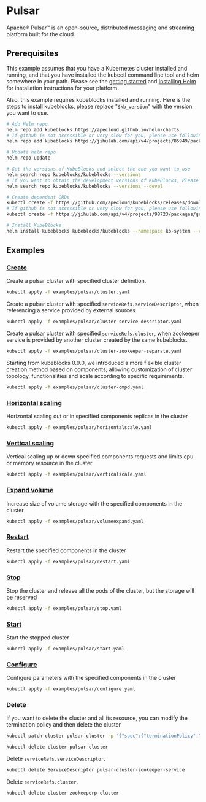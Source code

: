 # Pulsar

Apache® Pulsar™ is an open-source, distributed messaging and streaming platform built for the cloud.

## Prerequisites

This example assumes that you have a Kubernetes cluster installed and running, and that you have installed the kubectl command line tool and helm somewhere in your path. Please see the [getting started](https://kubernetes.io/docs/setup/)  and [Installing Helm](https://helm.sh/docs/intro/install/) for installation instructions for your platform.

Also, this example requires kubeblocks installed and running. Here is the steps to install kubeblocks, please replace "`$kb_version`" with the version you want to use.
```bash
# Add Helm repo 
helm repo add kubeblocks https://apecloud.github.io/helm-charts
# If github is not accessible or very slow for you, please use following repo instead
helm repo add kubeblocks https://jihulab.com/api/v4/projects/85949/packages/helm/stable

# Update helm repo
helm repo update

# Get the versions of KubeBlocks and select the one you want to use
helm search repo kubeblocks/kubeblocks --versions
# If you want to obtain the development versions of KubeBlocks, Please add the '--devel' parameter as the following command
helm search repo kubeblocks/kubeblocks --versions --devel

# Create dependent CRDs
kubectl create -f https://github.com/apecloud/kubeblocks/releases/download/v$kb_version/kubeblocks_crds.yaml
# If github is not accessible or very slow for you, please use following command instead
kubectl create -f https://jihulab.com/api/v4/projects/98723/packages/generic/kubeblocks/v$kb_version/kubeblocks_crds.yaml

# Install KubeBlocks
helm install kubeblocks kubeblocks/kubeblocks --namespace kb-system --create-namespace --version="$kb_version"
```
 

## Examples

### [Create](cluster.yaml) 
Create a pulsar cluster with specified cluster definition.
```bash
kubectl apply -f examples/pulsar/cluster.yaml
```
Create a pulsar cluster with specified `serviceRefs.serviceDescriptor`, when referencing a service provided by external sources.
```bash
kubectl apply -f examples/pulsar/cluster-service-descriptor.yaml
```

Create a pulsar cluster with specified `serviceRefs.cluster`, when zookeeper service is provided by another cluster created by the same kubeblocks.
```bash
kubectl apply -f examples/pulsar/cluster-zookeeper-separate.yaml
```

Starting from kubeblocks 0.9.0, we introduced a more flexible cluster creation method based on components, allowing customization of cluster topology, functionalities and scale according to specific requirements.
```bash
kubectl apply -f examples/pulsar/cluster-cmpd.yaml
```

### [Horizontal scaling](horizontalscale.yaml)
Horizontal scaling out or in specified components replicas in the cluster
```bash
kubectl apply -f examples/pulsar/horizontalscale.yaml
```

### [Vertical scaling](verticalscale.yaml)
Vertical scaling up or down specified components requests and limits cpu or memory resource in the cluster
```bash
kubectl apply -f examples/pulsar/verticalscale.yaml
```

### [Expand volume](volumeexpand.yaml)
Increase size of volume storage with the specified components in the cluster
```bash
kubectl apply -f examples/pulsar/volumeexpand.yaml
```

### [Restart](restart.yaml)
Restart the specified components in the cluster
```bash
kubectl apply -f examples/pulsar/restart.yaml
```

### [Stop](stop.yaml)
Stop the cluster and release all the pods of the cluster, but the storage will be reserved
```bash
kubectl apply -f examples/pulsar/stop.yaml
```

### [Start](start.yaml)
Start the stopped cluster
```bash
kubectl apply -f examples/pulsar/start.yaml
```

### [Configure](configure.yaml)
Configure parameters with the specified components in the cluster
```bash
kubectl apply -f examples/pulsar/configure.yaml
```

### Delete
If you want to delete the cluster and all its resource, you can modify the termination policy and then delete the cluster
```bash
kubectl patch cluster pulsar-cluster -p '{"spec":{"terminationPolicy":"WipeOut"}}' --type="merge"

kubectl delete cluster pulsar-cluster
```

Delete `serviceRefs.serviceDescriptor`.

```bash
kubectl delete ServiceDescriptor pulsar-cluster-zookeeper-service
```

Delete `serviceRefs.cluster`.
```bash
kubectl delete cluster zookeeperp-cluster
```
